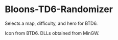 # Bloons-TD6-Randomizer
Selects a map, difficulty, and hero for BTD6.

Icon from BTD6.
DLLs obtained from MinGW.
